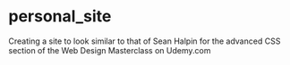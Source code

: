 # personal_site
Creating a site to look similar to that of Sean Halpin for the advanced CSS section of the Web Design Masterclass on Udemy.com
